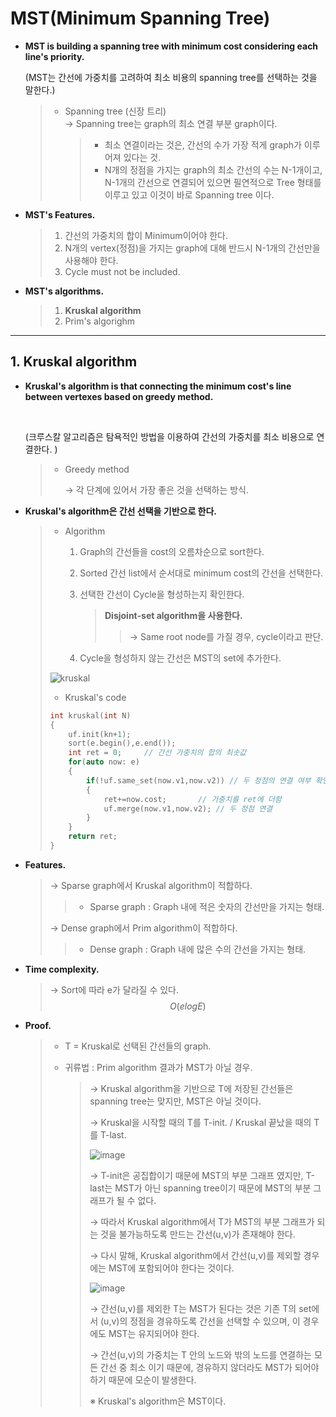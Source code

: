 # MST(Minimum Spanning Tree)

- **MST is building a spanning tree with minimum cost considering each line's priority.** 

  (MST는 간선에 가중치를 고려하여 최소 비용의 spanning tree를 선택하는 것을 말한다.)

  > - Spanning tree (신장 트리)
  >   <br>→ Spanning tree는 graph의 최소 연결 부분 graph이다.
  >
  >   > - 최소 연결이라는 것은, 간선의 수가 가장 적게 graph가 이루어져 있다는 것.
  >   > - N개의 정점을 가지는 graph의 최소 간선의 수는 N-1개이고, N-1개의 간선으로 연결되어 있으면 필연적으로 Tree 형태를 이루고 있고 이것이 바로 Spanning tree 이다.
  
- **MST's Features.**

  > 1. 간선의 가중치의 합이 Minimum이어야 한다.
  > 2. N개의 vertex(정점)을 가지는 graph에 대해 반드시 N-1개의 간선만을 사용해야 한다.
  > 3. Cycle must not be included.

- **MST's algorithms.**

  > 1. **Kruskal algorithm**
  > 2. Prim's algorighm

------

## 1. Kruskal algorithm

- **Kruskal's algorithm is that connecting the minimum cost's line between vertexes based on greedy method.**

  <br>

  (크루스칼 알고리즘은 탐욕적인 방법을 이용하여 간선의 가중치를 최소 비용으로 연결한다. )

  > * Greedy method
  >
  >   → 각 단계에 있어서 가장 좋은 것을 선택하는 방식.

- **Kruskal's algorithm은 간선 선택을 기반으로 한다.**

  > - Algorithm
  >
  >   1. Graph의 간선들을 cost의 오름차순으로 sort한다.
  >
  >   2. Sorted 간선 list에서 순서대로 minimum cost의 간선을 선택한다.
  >
  >   3. 선택한 간선이 Cycle을 형성하는지 확인한다.
  >
  >      > **Disjoint-set algorithm을 사용한다.**
  >      >
  >      > > → Same root node를 가질 경우, cycle이라고 판단.
  >
  >   4. Cycle을 형성하지 않는 간선은 MST의 set에 추가한다.
  >
  > ![kruskal](https://user-images.githubusercontent.com/23169707/52745869-06aacc00-2f95-11e9-8869-7bdb21f19361.png)
  >
  >
  >
  > - Kruskal's code
  >
  > ```c++
  > int kruskal(int N)
  > {
  >     uf.init(kn+1);
  >     sort(e.begin(),e.end());
  >     int ret = 0;     // 간선 가중치의 합의 최솟값
  >     for(auto now: e)
  >     {
  >         if(!uf.same_set(now.v1,now.v2))	// 두 정점의 연결 여부 확인
  >         { 
  >             ret+=now.cost;       // 가중치를 ret에 더함
  >             uf.merge(now.v1,now.v2); // 두 정점 연결
  >         }
  >     }
  >     return ret;
  > }
  > ```

- **Features.**

  > → Sparse graph에서 Kruskal algorithm이 적합하다.
  >
  > > * Sparse graph : Graph 내에 적은 숫자의 간선만을 가지는 형태.
  >
  > → Dense graph에서 Prim algorithm이 적합하다.
  >
  > > * Dense graph : Graph 내에 많은 수의 간선을 가지는 형태.

- **Time complexity.**

  > → Sort에 따라 e가 달라질 수 있다.
  > $$
  > O(e logE)
  > $$
  >

- **Proof.**

  > - T = Kruskal로 선택된 간선들의 graph.
  >
  > - 귀류법 : Prim algorithm 결과가 MST가 아닐 경우.
  >
  >   > → Kruskal algorithm을 기반으로 T에 저장된 간선들은 spanning tree는 맞지만, MST은 아닐 것이다.
  >   >
  >   > → Kruskal을 시작할 때의 T를 T-init. / Kruskal 끝났을 때의 T를 T-last.
  >   >
  >   > ![image](https://user-images.githubusercontent.com/23169707/52042011-e38e1000-24f0-11e9-947f-832ca7ff3eaa.png)
  >   >
  >   > → T-init은 공집합이기 때문에 MST의 부분 그래프 였지만, T-last는 MST가 아닌 spanning tree이기 때문에 MST의 부분 그래프가 될 수 없다.
  >   >
  >   > → 따라서 Kruskal algorithm에서 T가 MST의 부분 그래프가 되는 것을 불가능하도록 만드는 간선(u,v)가 존재해야 한다.
  >   >
  >   > → 다시 말해, Kruskal algorithm에서 간선(u,v)를 제외할 경우에는 MST에 포함되어야 한다는 것이다.
  >   >
  >   > ![image](https://user-images.githubusercontent.com/23169707/52042126-38318b00-24f1-11e9-8b70-0e723b69ccfd.png)
  >   >
  >   > → 간선(u,v)를 제외한 T는 MST가 된다는 것은 기존 T의 set에서 (u,v)의 정점을 경유하도록 간선을 선택할 수 있으며, 이 경우에도 MST는 유지되어야 한다.
  >   >
  >   > → 간선(u,v)의 가중치는 T 안의 노드와 밖의 노드를 연결하는 모든 간선 중 최소 이기 때문에, 경유하지 않더라도 MST가 되어야 하기 때문에 모순이 발생한다.
  >   >
  >   > ※ Kruskal's algorithm은 MST이다.
